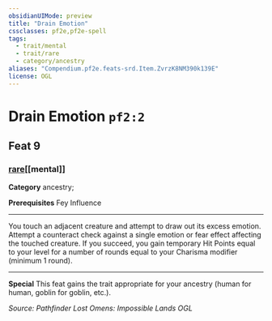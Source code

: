 ```yaml
---
obsidianUIMode: preview
title: "Drain Emotion"
cssclasses: pf2e,pf2e-spell
tags:
  - trait/mental
  - trait/rare
  - category/ancestry
aliases: "Compendium.pf2e.feats-srd.Item.ZvrzK8NM390k139E"
license: OGL
---
```

# Drain Emotion `pf2:2`
## Feat 9
### [rare](rare "Rare Rarity Trait")[[mental]]

**Category** ancestry; 



**Prerequisites** Fey Influence
* * *
You touch an adjacent creature and attempt to draw out its excess emotion. Attempt a counteract check against a single emotion or fear effect affecting the touched creature. If you succeed, you gain temporary Hit Points equal to your level for a number of rounds equal to your Charisma modifier (minimum 1 round).

* * *

**Special** This feat gains the trait appropriate for your ancestry (human for human, goblin for goblin, etc.).

*Source: Pathfinder Lost Omens: Impossible Lands*
*OGL*